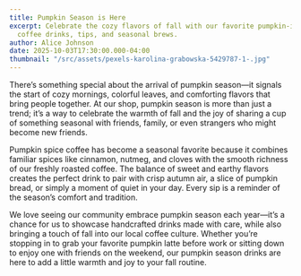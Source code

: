 ```yaml
---
title: Pumpkin Season is Here
excerpt: Celebrate the cozy flavors of fall with our favorite pumpkin-inspired
  coffee drinks, tips, and seasonal brews.
author: Alice Johnson
date: 2025-10-03T17:30:00.000-04:00
thumbnail: "/src/assets/pexels-karolina-grabowska-5429787-1-.jpg"
---
```


There’s something special about the arrival of pumpkin season—it signals the start of cozy mornings, colorful leaves, and comforting flavors that bring people together. At our shop, pumpkin season is more than just a trend; it’s a way to celebrate the warmth of fall and the joy of sharing a cup of something seasonal with friends, family, or even strangers who might become new friends.

Pumpkin spice coffee has become a seasonal favorite because it combines familiar spices like cinnamon, nutmeg, and cloves with the smooth richness of our freshly roasted coffee. The balance of sweet and earthy flavors creates the perfect drink to pair with crisp autumn air, a slice of pumpkin bread, or simply a moment of quiet in your day. Every sip is a reminder of the season’s comfort and tradition.

We love seeing our community embrace pumpkin season each year—it’s a chance for us to showcase handcrafted drinks made with care, while also bringing a touch of fall into our local coffee culture. Whether you’re stopping in to grab your favorite pumpkin latte before work or sitting down to enjoy one with friends on the weekend, our pumpkin season drinks are here to add a little warmth and joy to your fall routine.
